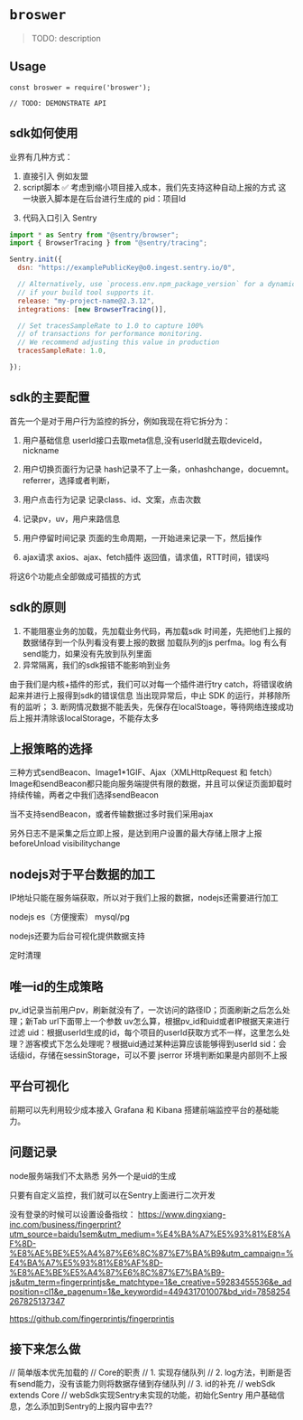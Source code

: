 # `broswer`

> TODO: description

## Usage

```
const broswer = require('broswer');

// TODO: DEMONSTRATE API
```

## sdk如何使用
业界有几种方式：
1. 直接引入 例如友盟
    <script async type="text/javascript" src="https://v1.cnzz.com/z_stat.php?id=1278052687&web_id=1278052687"></script>
2. script脚本  ✅    考虑到缩小项目接入成本，我们先支持这种自动上报的方式     这一块嵌入脚本是在后台进行生成的
pid：项目Id
<script>
    !(function(c,b,d,a){c[a]||(c[a]={});c[a].config={pid:"exolberd56@ba27fb03cb43f75",appType:"web",imgUrl:"https://arms-retcode.aliyuncs.com/r.png?",sendResource:true,enableLinkTrace:true,behavior:true};
    with(b)with(body)with(insertBefore(createElement("script"),firstChild))setAttribute("crossorigin","",src=d)
    })(window,document,"https://retcode.alicdn.com/retcode/bl.js","__bl");
  </script>
3. 代码入口引入 Sentry
```js
import * as Sentry from "@sentry/browser";
import { BrowserTracing } from "@sentry/tracing";

Sentry.init({
  dsn: "https://examplePublicKey@o0.ingest.sentry.io/0",

  // Alternatively, use `process.env.npm_package_version` for a dynamic release version
  // if your build tool supports it.
  release: "my-project-name@2.3.12",
  integrations: [new BrowserTracing()],

  // Set tracesSampleRate to 1.0 to capture 100%
  // of transactions for performance monitoring.
  // We recommend adjusting this value in production
  tracesSampleRate: 1.0,

});
```

## sdk的主要配置
首先一个是对于用户行为监控的拆分，例如我现在将它拆分为：
1. 用户基础信息
userId接口去取meta信息,没有userId就去取deviceId，nickname

2. 用户切换页面行为记录
hash记录不了上一条，onhashchange，docuemnt。referrer，选择或者判断，

3. 用户点击行为记录
记录class、id、文案，点击次数

4. 记录pv，uv，用户来路信息

5. 用户停留时间记录
页面的生命周期，一开始进来记录一下，然后操作

6. ajax请求
axios、ajax、fetch插件
返回值，请求值，RTT时间，错误吗

将这6个功能点全部做成可插拔的方式

## sdk的原则
1. 不能阻塞业务的加载，先加载业务代码，再加载sdk
时间差，先把他们上报的数据储存到一个队列看没有要上报的数据
加载队列的js
perfma。log 有么有send能力，如果没有先放到队列里面
2. 异常隔离，我们的sdk报错不能影响到业务

由于我们是内核+插件的形式，我们可以对每一个插件进行try catch，将错误收纳起来并进行上报得到sdk的错误信息
当出现异常后，中止 SDK 的运行，并移除所有的监听；
3. 断网情况数据不能丢失，先保存在localStoage，等待网络连接成功后上报并清除该localStorage，不能存太多

## 上报策略的选择
三种方式sendBeacon、Image1*1GIF、Ajax（XMLHttpRequest 和 fetch）
Image和sendBeacon都只能向服务端提供有限的数据，并且可以保证页面卸载时持续传输，两者之中我们选择sendBeacon

当不支持sendBeacon，或者传输数据过多时我们采用ajax

另外日志不是采集之后立即上报，是达到用户设置的最大存储上限才上报
beforeUnload
visibilitychange

## nodejs对于平台数据的加工
IP地址只能在服务端获取，所以对于我们上报的数据，nodejs还需要进行加工

nodejs es（方便搜索） mysql/pg

nodejs还要为后台可视化提供数据支持

定时清理

## 唯一id的生成策略
pv_id记录当前用户pv，刷新就没有了，一次访问的路径ID；页面刷新之后怎么处理；新Tab url下面带上一个参数
uv怎么算，根据pv_id和uid或者IP根据天来进行过滤
uid：根据userId生成的id，每个项目的userId获取方式不一样，这里怎么处理？游客模式下怎么处理呢？根据uid通过某种运算应该能够得到userId
sid：会话级id，存储在sessinStorage，可以不要
jserror
环境判断如果是内部则不上报

## 平台可视化
前期可以先利用较少成本接入 Grafana 和 Kibana 搭建前端监控平台的基础能力。


## 问题记录
node服务端我们不太熟悉
另外一个是uid的生成

只要有自定义监控，我们就可以在Sentry上面进行二次开发

没有登录的时候可以设置设备指纹：
https://www.dingxiang-inc.com/business/fingerprint?utm_source=baidu1sem&utm_medium=%E4%BA%A7%E5%93%81%E8%AF%8D-%E8%AE%BE%E5%A4%87%E6%8C%87%E7%BA%B9&utm_campaign=%E4%BA%A7%E5%93%81%E8%AF%8D-%E8%AE%BE%E5%A4%87%E6%8C%87%E7%BA%B9-js&utm_term=fingerprintjs&e_matchtype=1&e_creative=59283455536&e_adposition=cl1&e_pagenum=1&e_keywordid=449431701007&bd_vid=7858254267825137347


https://github.com/fingerprintjs/fingerprintjs

## 接下来怎么做
// 简单版本优先加载的
// Core的职责
// 1. 实现存储队列
// 2. log方法，判断是否有send能力，没有该能力则将数据存储到存储队列
// 3. id的补充
// webSdk extends Core
// webSdk实现Sentry未实现的功能，初始化Sentry
用户基础信息，怎么添加到Sentry的上报内容中去??